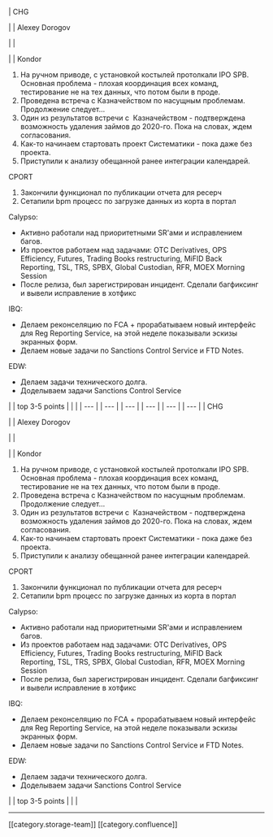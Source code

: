 





| CHG

 | 
| Alexey Dorogov

 | 
|  

 | 
| Kondor


1. На ручном приводе, с установкой костылей протолкали IPO SPB. Основная проблема - плохая координация всех команд, тестирование не на тех данных, что потом были в проде.
1. Проведена встреча с Казначейством по насущным проблемам. Продолжение следует...
1. Один из результатов встречи с  Казначейством - подтверждена возможность удаления займов до 2020-го. Пока на словах, ждем согласования.
1. Как-то начинаем стартовать проект Систематики - пока даже без проекта.
1. Приступили к анализу обещанной ранее интеграции календарей.

CPORT


1. Закончили функционал по публикации отчета для ресерч
1. Сетапили bpm процесс по загрузке данных из корта в портал

Calypso:

<ul><li>Aктивно работали над приоритетными SR'ами и исправлением багов. </li><li>Из проектов работаем над задачами: OTC Derivatives, OPS Efficiency, Futures, Trading Books restructuring, MiFID Back Reporting, TSL, TRS, SPBX, Global Custodian, RFR, MOEX Morning Session</li><li>После релиза, был зарегистрирован инцидент. Сделали багфиксинг и вывели исправление в хотфикс    </li></ul>IBQ:

<ul><li>Делаем реконселяцию по FCA + прорабатываем новый интерфейс для Reg Reporting Service, на этой неделе показывали эскизы экранных форм. </li><li>Делаем новые задачи по Sanctions Control Service и FTD Notes.</li></ul>EDW:

<ul><li>Делаем задачи технического долга.</li><li>Доделываем задачи Sanctions Control Service</li></ul> | 
| top 3-5 points | 
|  | 
|  --- | 
|  --- | 
|  --- | 
|  --- | 
|  --- | 
|  --- | 
| CHG

 | 
| Alexey Dorogov

 | 
|  

 | 
| Kondor


1. На ручном приводе, с установкой костылей протолкали IPO SPB. Основная проблема - плохая координация всех команд, тестирование не на тех данных, что потом были в проде.
1. Проведена встреча с Казначейством по насущным проблемам. Продолжение следует...
1. Один из результатов встречи с  Казначейством - подтверждена возможность удаления займов до 2020-го. Пока на словах, ждем согласования.
1. Как-то начинаем стартовать проект Систематики - пока даже без проекта.
1. Приступили к анализу обещанной ранее интеграции календарей.

CPORT


1. Закончили функционал по публикации отчета для ресерч
1. Сетапили bpm процесс по загрузке данных из корта в портал

Calypso:

<ul><li>Aктивно работали над приоритетными SR'ами и исправлением багов. </li><li>Из проектов работаем над задачами: OTC Derivatives, OPS Efficiency, Futures, Trading Books restructuring, MiFID Back Reporting, TSL, TRS, SPBX, Global Custodian, RFR, MOEX Morning Session</li><li>После релиза, был зарегистрирован инцидент. Сделали багфиксинг и вывели исправление в хотфикс    </li></ul>IBQ:

<ul><li>Делаем реконселяцию по FCA + прорабатываем новый интерфейс для Reg Reporting Service, на этой неделе показывали эскизы экранных форм. </li><li>Делаем новые задачи по Sanctions Control Service и FTD Notes.</li></ul>EDW:

<ul><li>Делаем задачи технического долга.</li><li>Доделываем задачи Sanctions Control Service</li></ul> | 
| top 3-5 points | 
|  | 







*****

[[category.storage-team]] 
[[category.confluence]] 
